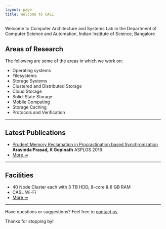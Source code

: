 ```yaml
---
layout: page
title: Welcome to CASL
---
```


<p class="message">
  Welcome to Computer Architecture and Systems Lab in the Department of Computer Science and Automation, Indian Institute of Science, Bangalore
</p>



## Areas of Research
The following are some of the areas in which we work on:

* Operating systems
* Filesystems
* Storage Systems
* Clustered and Distributed Storage
* Cloud Storage
* Solid-State Storage
* Mobile Computing
* Storage Caching
* Protocols and Verification

***

## Latest Publications
* [Prudent Memory Reclamation in Procrastination based Synchronization]()
<b>Aravinda Prasad, K Gopinath</b> ASPLOS 2016
* [More &#8608;](Publications.html)

***

## Facilities

* 40 Node Cluster each with 3 TB HDD, 8-core & 8 GB RAM
* CASL Wi-Fi
* [More &#8608;](Facilities.html)

***

Have questions or suggestions? Feel free to [contact us](Contact.html).

Thanks for stopping by!
